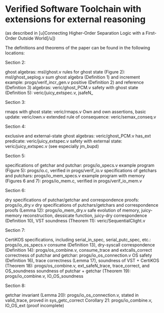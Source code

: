 # Verified Software Toolchain with extensions for external reasoning

(as described in [u]Connecting Higher-Order Separation Logic with a First-Order Outside World[/u])

The definitions and theorems of the paper can be found in the following locations:

Section 2:

ghost algebras: msl/ghost.v
rules for ghost state (Figure 2): msl/ghost_seplog.v
sum ghost algebra (Definition 1) and increment example: progs/verif_incr_gen.v
positive (Definition 2) and reference (Definition 3) algebras: veric/ghost_PCM.v
safety with ghost state (Definition 5): veric/juicy_extspec.v, jsafeN_


Section 3:

rmaps with ghost state: veric/rmaps.v
Own and own assertions, basic update: veric/own.v
extended rule of consequence: veric/semax_conseq.v

Section 4:

exclusive and external-state ghost algebras: veric/ghost_PCM.v
has_ext predicate: veric/juicy_extspec.v
safety with external state: veric/juicy_extspec.v (see especially jm_bupd)

Section 5:

specifications of getchar and putchar: progs/io_specs.v
example program (Figure 5): progs/io.c, verified in progs/verif_io.v
specifications of getchars and putchars: progs/io_mem_specs.v
example program with memory (Figures 6 and 7): progs/io_mem.c, verified in progs/verif_io_mem.v

Section 6:

dry specifications of putchar/getchar and correspondence proofs: progs/io_dry.v
dry specifications of putchars/getchars and correspondence proofs (Lemma 12): progs/io_mem_dry.v
safe evolution of memory, juicy-memory reconstruction, dessicate function, juicy-dry correspondence (Definition 10), VST soundness (Theorem 11): veric/SequentialClight.v

Section 7:

CertiKOS specifications, including serial_in_spec, serial_putc_spec, etc.: progs/io_os_specs.v
consume (Definition 13), dry-syscall correspondence (Definition 14): progs/os_combine.v, consume_trace and extcalls_correct
correctness of putchar and getchar: progs/io_os_connection.v
OS safety (Definition 16), trace correctness (Lemma 17), soundness of VST + CertiKOS (Theorem 18): progs/os_combine.v, ext_safeN_trace, trace_correct, and OS_soundness
soundness of putchar + getchar (Theorem 19): progs/io_combine.v, IO_OS_soundness

Section 8:

getchar invariant (Lemma 20): progs/io_os_connection.v, stated in valid_trace, proved in sys_getc_correct
Corollary 21: progs/io_combine.v, IO_OS_ext (proof incomplete)